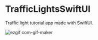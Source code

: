 # TrafficLightsSwiftUI

Traffic light tutorial app made with SwiftUI.

![ezgif com-gif-maker](https://user-images.githubusercontent.com/100717426/184235384-9a97f4dd-964b-4bb3-bf62-6edfa54274ce.gif)
